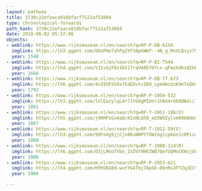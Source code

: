 ```yaml
---
layout: pathway
title: 3730c22efaaca918bfacf7522af53804
type: chronological-forwards
path_hash: 3730c22efaaca918bfacf7522af53804
date: 2018-06-02 05:57:08
objects:
- weblink: https://www.rijksmuseum.nl/en/search?q=RP-P-OB-6156
  imglink: https://lh3.ggpht.com/OOsPHe7yhPgZtFS6pkWW7--4N_g_MsVLQsyz79C-xDPvYR96RQZzBKoTubr2NWHCS54LhtP4lpFbtqZwLHG-62U9UqY=s200
  year: 1548
- weblink: https://www.rijksmuseum.nl/en/search?q=RP-P-BI-7544
  imglink: https://lh4.ggpht.com/V1IvGjFDz1bV1TrqVA8EfGYcx-qFmzhdbsQIhL5dpK3YDKkSzC0kocnzeXPKke1_bRdUPdpw0TY5H3nGMU3UFAq18w=s200
  year: 1666
- weblink: https://www.rijksmuseum.nl/en/search?q=RP-P-OB-77.673
  imglink: https://lh6.ggpht.com/4cdIUFSh9xfEdEDvtxIBd_LpeHAcUzK9eTxQkG8_5lMRNB2TMhEHxGpZPv6NbFGIFJTB7eD0gs0VuVH3PxumnkoiSKQ=s200
  year: 1792
- weblink: https://www.rijksmuseum.nl/en/search?q=RP-P-1954-532
  imglink: https://lh3.ggpht.com/lxlEazylqL4r71YG9gMImVr1hBX4rOb0QWaliTBrxIZYSZZDHURXT4gu0uKjBn39w4yT0n66VGsC2kubVA-D6Bt7qKBi=s200
  year: 1861
- weblink: https://www.rijksmuseum.nl/en/search?q=RP-T-1951-186(V)
  imglink: https://lh5.ggpht.com/j9RMPzGx4aQrAIoNLQ58_eU5W5Eylvm0966HmShR52eAyTZFUNUfT7aVTII-cHQpySbfZhBLKQ8BHg-x7muOo79wqA=s200
  year: 1867
- weblink: https://www.rijksmuseum.nl/en/search?q=RP-T-1911-59(V)
  imglink: https://lh3.ggpht.com/99FoXg9jjCjx8KuWWPY7GW2ng1cpkGn1z0PisaU7hZxE_Oqnm516zPe1g_MVnOQnauyWd7Emisd35AOMzKbqV0TldnU=s200
  year: 1868
- weblink: https://www.rijksmuseum.nl/en/search?q=RP-T-1980-114(R)
  imglink: https://lh6.ggpht.com/O3jLMnU7Vbx_ZsOVt9HEZWB7QefUQMoCKWzjUL6oz5v0CNubnt7nPkrClol-o_KTueEhMDEO4n6n35dVJsZgr4cGUKg=s200
  year: 1900
- weblink: https://www.rijksmuseum.nl/en/search?q=RP-P-1953-621
  imglink: https://lh4.ggpht.com/HfKGKG0d-wutYG4Tmj7ApSk-DbnRu3FYZqJECVFhKzkzmKdEwZi1NQXc67BhlNuRFMmuiw0Fwd_-hV0VjnG-Hok9XjU=s200
  year: 1904

---
```

